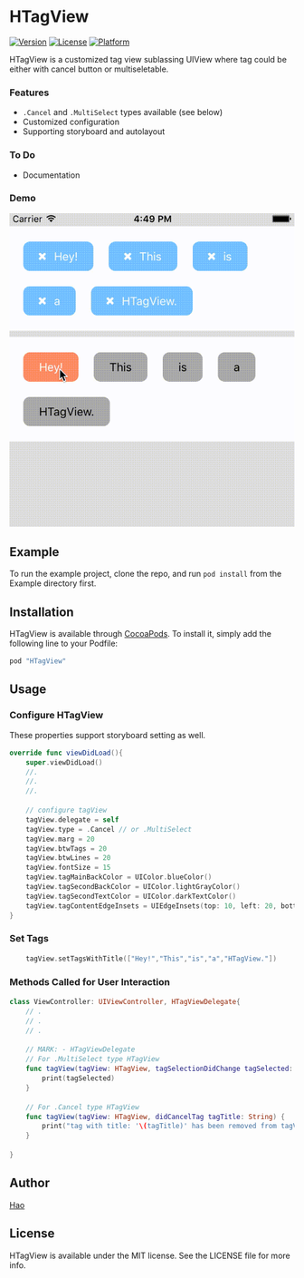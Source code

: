 # HTagView

<!--[![CI Status](http://img.shields.io/travis/Chang, Hao/HTagView.svg?style=flat)](https://travis-ci.org/Chang, Hao/HTagView)-->
[![Version](https://img.shields.io/cocoapods/v/HTagView.svg?style=flat)](http://cocoapods.org/pods/HTagView)
[![License](https://img.shields.io/cocoapods/l/HTagView.svg?style=flat)](http://cocoapods.org/pods/HTagView)
[![Platform](https://img.shields.io/cocoapods/p/HTagView.svg?style=flat)](http://cocoapods.org/pods/HTagView)

HTagView is a customized tag view sublassing UIView where tag could be either with cancel button or multiseletable.

### Features

- `.Cancel` and `.MultiSelect` types available (see below)
- Customized configuration
- Supporting storyboard and autolayout

### To Do
- Documentation

### Demo
![](demo.gif)




## Example

To run the example project, clone the repo, and run `pod install` from the Example directory first.

<!--## Requirements-->

## Installation

HTagView is available through [CocoaPods](http://cocoapods.org). To install
it, simply add the following line to your Podfile:

```ruby
pod "HTagView"
```

## Usage
### Configure HTagView
These properties support storyboard setting as well.

```swift
override func viewDidLoad(){
	super.viewDidLoad()
	//.
	//.
	//.
	
	// configure tagView
	tagView.delegate = self
	tagView.type = .Cancel // or .MultiSelect
	tagView.marg = 20
	tagView.btwTags = 20
	tagView.btwLines = 20
	tagView.fontSize = 15
	tagView.tagMainBackColor = UIColor.blueColor()
	tagView.tagSecondBackColor = UIColor.lightGrayColor()
	tagView.tagSecondTextColor = UIColor.darkTextColor()
	tagView.tagContentEdgeInsets = UIEdgeInsets(top: 10, left: 20, bottom: 10, right: 20)
}
```
### Set Tags
```swift
	tagView.setTagsWithTitle(["Hey!","This","is","a","HTagView."])
```
### Methods Called for User Interaction
```swift
class ViewController: UIViewController, HTagViewDelegate{
	// .
	// .
	// .
	
	// MARK: - HTagViewDelegate
	// For .MultiSelect type HTagView
    func tagView(tagView: HTagView, tagSelectionDidChange tagSelected: [String]){
        print(tagSelected)
    }
    
	// For .Cancel type HTagView	
	func tagView(tagView: HTagView, didCancelTag tagTitle: String) {
		print("tag with title: '\(tagTitle)' has been removed from tagView")
	}

}
```
## Author

[Hao](changhao@haostudio.cc)


## License

HTagView is available under the MIT license. See the LICENSE file for more info.
